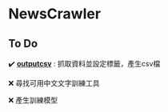# NewsCrawler

## To Do

:heavy_check_mark: [**outputcsv**](https://github.com/zexon7/NewsCrawler/tree/master/outputcsv) : 抓取資料並設定標籤，產生csv檔

:x: 尋找可用中文文字訓練工具

:x: 產生訓練模型
